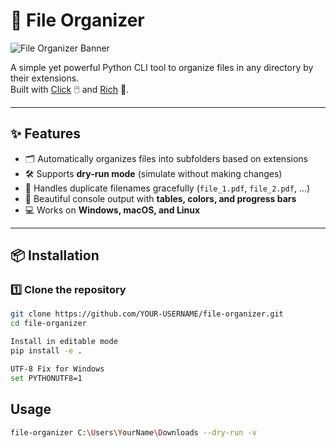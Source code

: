 # 📂 File Organizer

![File Organizer Banner](assets/banner.png)

A simple yet powerful Python CLI tool to organize files in any directory by their extensions.  
Built with [Click](https://click.palletsprojects.com/) 🖱️ and [Rich](https://rich.readthedocs.io/) 🌈.

---

## ✨ Features

- 🗂️ Automatically organizes files into subfolders based on extensions  
- 🛠️ Supports **dry-run mode** (simulate without making changes)  
- 🔄 Handles duplicate filenames gracefully (`file_1.pdf`, `file_2.pdf`, …)  
- 🎨 Beautiful console output with **tables, colors, and progress bars**  
- 💻 Works on **Windows, macOS, and Linux**  

---

## 📦 Installation

### 1️⃣ Clone the repository


```bash
git clone https://github.com/YOUR-USERNAME/file-organizer.git
cd file-organizer

Install in editable mode
pip install -e .

UTF-8 Fix for Windows
set PYTHONUTF8=1

```
## Usage
``` bash
file-organizer C:\Users\YourName\Downloads --dry-run -v
